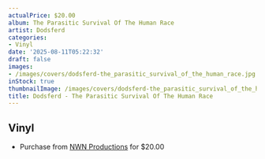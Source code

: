 ```yaml
---
actualPrice: $20.00
album: The Parasitic Survival Of The Human Race
artist: Dodsferd
categories:
- Vinyl
date: '2025-08-11T05:22:32'
draft: false
images:
- /images/covers/dodsferd-the_parasitic_survival_of_the_human_race.jpg
inStock: true
thumbnailImage: /images/covers/dodsferd-the_parasitic_survival_of_the_human_race-thumb.jpg
title: Dodsferd - The Parasitic Survival Of The Human Race
---
```


## Vinyl
* Purchase from [NWN Productions](http://shop.nwnprod.com/index.php?route=product/product&path=75&product_id=32363&sort=pd.name&order=ASC) for $20.00
